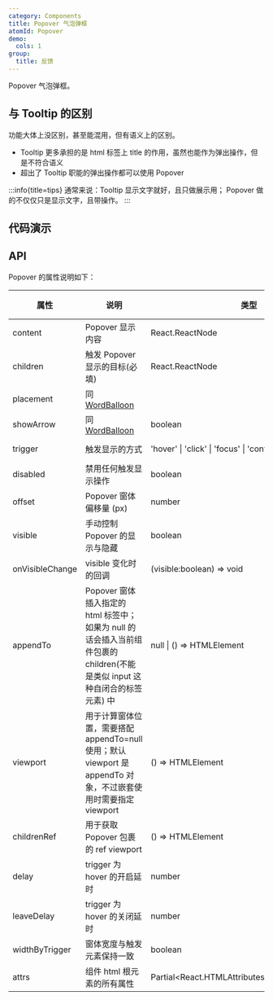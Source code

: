 ```yaml
---
category: Components
title: Popover 气泡弹框
atomId: Popover
demo:
  cols: 1
group:
  title: 反馈
---
```


Popover 气泡弹框。

## 与 Tooltip 的区别

功能大体上没区别，甚至能混用，但有语义上的区别。

- Tooltip 更多承担的是 html 标签上 title 的作用，虽然也能作为弹出操作，但是不符合语义
- 超出了 Tooltip 职能的弹出操作都可以使用 Popover

:::info{title=tips}
通常来说：Tooltip 显示文字就好，且只做展示用； Popover 做的不仅仅只是显示文字，且带操作。
:::

## 代码演示

<!-- prettier-ignore -->
<code src="./demo/basic.tsx"></code>
<code src="./demo/placement.tsx"></code>
<code src="./demo/trigger.tsx"></code>
<code src="./demo/scroll.tsx"></code>
<code src="./demo/disabled.tsx"></code>
<code src="./demo/append-to.tsx"></code>
<code src="./demo/nest.tsx"></code>
<code src="./demo/fixed.tsx"></code>
<code src="./demo/contextmenu.tsx"></code>
<code src="./demo/delay.tsx"></code>
<code src="./demo/on-visible-change.tsx"></code>
<code src="./demo/width-by-trigger.tsx"></code>

## API

Popover 的属性说明如下：

| 属性            | 说明                                                                                                                        | 类型                                            | 默认值              | 版本 |
| --------------- | --------------------------------------------------------------------------------------------------------------------------- | ----------------------------------------------- | ------------------- | ---- |
| content         | Popover 显示内容                                                                                                            | React.ReactNode                                 | --                  | --   |
| children        | 触发 Popover 显示的目标(必填)                                                                                               | React.ReactNode                                 | --                  | --   |
| placement       | 同 [WordBalloon](/components/word-balloon#api)                                                                              |                                                 | 'top'               | --   |
| showArrow       | 同 [WordBalloon](/components/word-balloon#api)                                                                              | boolean                                         | true                | --   |
| trigger         | 触发显示的方式                                                                                                              | 'hover' \| 'click' \| 'focus' \| 'contextmenu'  | 'hover'             | --   |
| disabled        | 禁用任何触发显示操作                                                                                                        | boolean                                         | false               | --   |
| offset          | Popover 窗体偏移量 (px)                                                                                                     | number                                          | 10                  | --   |
| visible         | 手动控制 Popover 的显示与隐藏                                                                                               | boolean                                         | --                  | --   |
| onVisibleChange | visible 变化时的回调                                                                                                        | (visible:boolean) => void                       | --                  | --   |
| appendTo        | Popover 窗体插入指定的 html 标签中；如果为 null 的话会插入当前组件包裹的 children(不能是类似 input 这种自闭合的标签元素) 中 | null \| () => HTMLElement                       | () => document.body | --   |
| viewport        | 用于计算窗体位置，需要搭配 appendTo=null 使用；默认 viewport 是 appendTo 对象，不过嵌套使用时需要指定 viewport              | () => HTMLElement                               | --                  | --   |
| childrenRef     | 用于获取 Popover 包裹的 ref viewport                                                                                        | () => HTMLElement                               | --                  | --   |
| delay           | trigger 为 hover 的开启延时                                                                                                 | number                                          | 0 (ms)              | --   |
| leaveDelay      | trigger 为 hover 的关闭延时                                                                                                 | number                                          | 200 (ms)            | --   |
| widthByTrigger  | 窗体宽度与触发元素保持一致                                                                                                  | boolean                                         | --                  | --   |
| attrs           | 组件 html 根元素的所有属性                                                                                                  | Partial\<React.HTMLAttributes\<HTMLDivElement>> | --                  | --   |
